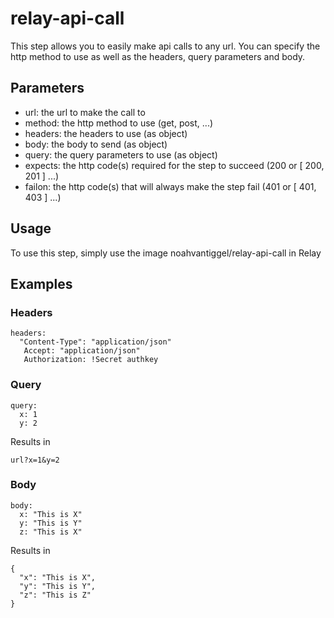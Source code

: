 # relay-api-call
This step allows you to easily make api calls to any url. You can specify the http method to use as well as the headers, query parameters and body.
## Parameters
- url: the url to make the call to
- method: the http method to use (get, post, ...)
- headers: the headers to use (as object)
- body: the body to send (as object)
- query: the query parameters to use (as object)
- expects: the http code(s) required for the step to succeed (200 or [ 200, 201 ] ...)
- failon: the http code(s) that will always make the step fail (401 or [ 401, 403 ] ...)
## Usage
To use this step, simply use the image noahvantiggel/relay-api-call in Relay
## Examples
### Headers
```
headers:
  "Content-Type": "application/json"
   Accept: "application/json"
   Authorization: !Secret authkey
```
### Query
```
query:
  x: 1
  y: 2
```
Results in
```
url?x=1&y=2
```
### Body
```
body:
  x: "This is X"
  y: "This is Y"
  z: "This is X"
```
Results in
```
{
  "x": "This is X",
  "y": "This is Y",
  "z": "This is Z"
}
```
